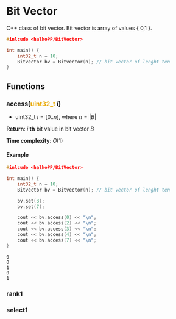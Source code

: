 # Bit Vector


C++ class of bit vector. Bit vector is array of values { 0,1 }.

```cpp
#inlcude <halkoPP/BitVector>

int main() {
    int32_t n = 10;
    Bitvector bv = Bitvector(n); // bit vector of lenght ten
}
```

## Functions

### access(<font color="#E9A900">uint32_t</font> $i$)

* uint32_t $i = [0..n]$, where $n = |B|$

**Return**: $i$ **th** bit value in bit vector $B$

**Time complexity**: $O(1)$

#### Example

```cpp
#inlcude <halkoPP/BitVector>

int main() {
    int32_t n = 10;
    Bitvector bv = Bitvector(n); // bit vector of lenght ten

    bv.set(3);
    bv.set(7);

    cout << bv.access(0) << "\n";
    cout << bv.access(2) << "\n";
    cout << bv.access(3) << "\n";
    cout << bv.access(4) << "\n";
    cout << bv.access(7) << "\n";
}
```
```
0
0
1
0
1
```

### rank1

### select1
